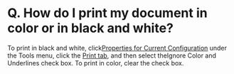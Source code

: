 # Q. How do I print my document in color or in black and white?

To print in black and white, click[Properties for Current Configuration](../../dlg/properties/index) under the
Tools menu, click the
[Print tab](../../dlg/properties/print/index), and then
select theIgnore Color and Underlines check box.
To print in color, clear the check box.

